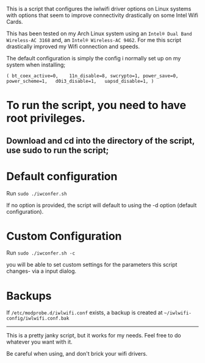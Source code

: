 This is a script that configures the iwlwifi driver options on Linux systems with options that seem to improve connectivity drastically on some Intel Wifi Cards. 

This has been tested on my Arch Linux system using an `Intel® Dual Band Wireless-AC 3168` and, an `Intel® Wireless-AC 9462`. For me this script drastically improved my Wifi connection and speeds. 


The default configuration is simply the config i normally set up on my system when installing;

`
(
bt_coex_active=0,   
11n_disable=8,
swcrypto=1,
power_save=0,
power_scheme=1,  
d0i3_disable=1,  
uapsd_disable=1,
)
`

# To run the script, you need to have root privileges.  
## Download and cd into the directory of the script, use sudo to run the script;

# Default configuration

Run ` sudo ./iwconfer.sh `

If no option is provided, the script will default to using the -d option (default configuration).

# Custom Configuration

Run ` sudo ./iwconfer.sh -c `

you will be able to set custom settings for the parameters this script changes- via a input dialog.

# Backups

If ` /etc/modprobe.d/iwlwifi.conf ` exists, a backup is created at ` ~/iwlwifi-config/iwlwifi.conf.bak `

- - - - - - - -
This is a pretty janky script, but it works for my needs. Feel free to do whatever you want with it.

Be careful when using, and don't brick your wifi drivers.
